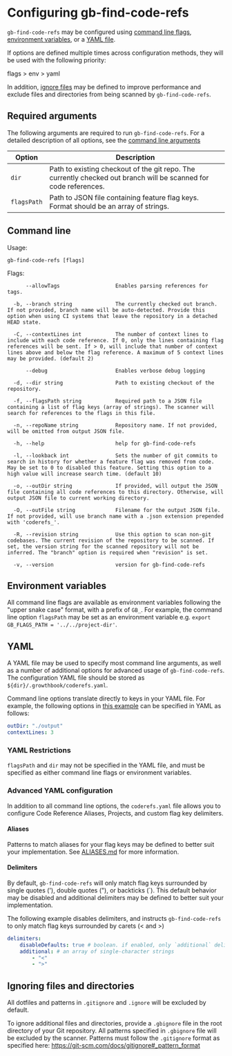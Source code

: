 # Configuring gb-find-code-refs

`gb-find-code-refs` may be configured using [command line flags](#command-line), [environment variables](#environment-variables), or a [YAML file](#yaml).

If options are defined multiple times across configuration methods, they will be used with the following priority:

flags > env > yaml

In addition, [ignore files](#ignoring-files-and-directories) may be defined to improve performance and exclude files and directories from being scanned by `gb-find-code-refs`.

## Required arguments

The following arguments are required to run `gb-find-code-refs`. For a detailed description of all options, see the [command line arguments](#command-line)

| Option      | Description                                                                                                      |
| ----------- | ---------------------------------------------------------------------------------------------------------------- |
| `dir`       | Path to existing checkout of the git repo. The currently checked out branch will be scanned for code references. |
| `flagsPath` | Path to JSON file containing feature flag keys. Format should be an array of strings.                            |

## Command line

<!-- These docs should be autogenerated: https://github.com/spf13/cobra/blob/master/doc/md_docs.md -->

Usage:

```
gb-find-code-refs [flags]
```

Flags:

```
      --allowTags                  Enables parsing references for tags.

  -b, --branch string              The currently checked out branch. If not provided, branch name will be auto-detected. Provide this option when using CI systems that leave the repository in a detached HEAD state.

  -C, --contextLines int           The number of context lines to include with each code reference. If 0, only the lines containing flag references will be sent. If > 0, will include that number of context lines above and below the flag reference. A maximum of 5 context lines may be provided. (default 2)

      --debug                      Enables verbose debug logging

  -d, --dir string                 Path to existing checkout of the repository.

  -f, --flagsPath string           Required path to a JSON file containing a list of flag keys (array of strings). The scanner will search for references to the flags in this file.

  -n, --repoName string            Repository name. If not provided, will be omitted from output JSON file.

  -h, --help                       help for gb-find-code-refs

  -l, --lookback int               Sets the number of git commits to search in history for whether a feature flag was removed from code. May be set to 0 to disabled this feature. Setting this option to a high value will increase search time. (default 10)

  -o, --outDir string              If provided, will output the JSON file containing all code references to this directory. Otherwise, will output JSON file to current working directory.

  -O, --outFile string             Filename for the output JSON file. If not provided, will use branch name with a .json extension prepended with 'coderefs_'.

  -R, --revision string            Use this option to scan non-git codebases. The current revision of the repository to be scanned. If set, the version string for the scanned repository will not be inferred. The "branch" option is required when "revision" is set.

  -v, --version                    version for gb-find-code-refs
```

## Environment variables

All command line flags are available as environment variables following the "upper snake case" format, with a prefix of `GB_`. For example, the command line option `flagsPath` may be set as an environment variable e.g. `export GB_FLAGS_PATH = '../../project-dir'`.

## YAML

A YAML file may be used to specify most command line arguments, as well as a number of additional options for advanced usage of `gb-find-code-refs`. The configuration YAML file should be stored as `${dir}/.growthbook/coderefs.yaml`.

Command line options translate directly to keys in your YAML file. For example, the following options in [this example](EXAMPLES.md#context-lines) can be specified in YAML as follows:

```yaml
outDir: "./output"
contextLines: 3
```

### YAML Restrictions

`flagsPath` and `dir` may not be specified in the YAML file, and must be specified as either command line flags or environment variables.

### Advanced YAML configuration

In addition to all command line options, the `coderefs.yaml` file allows you to configure Code Reference Aliases, Projects, and custom flag key delimiters.

#### Aliases

Patterns to match aliases for your flag keys may be defined to better suit your implementation. See [ALIASES.md](ALIASES.md) for more information.

#### Delimiters

By default, `gb-find-code-refs` will only match flag keys surrounded by single quotes ('), double quotes ("), or backticks (`). This default behavior may be disabled and additional delimiters may be defined to better suit your implementation.

The following example disables delimiters, and instructs `gb-find-code-refs` to only match flag keys surrounded by carets (< and >)

```yaml
delimiters:
    disableDefaults: true # boolean. if enabled, only `additional` delimiters will be used.
    additional: # an array of single-character strings
        - "<"
        - ">"
```

## Ignoring files and directories

All dotfiles and patterns in `.gitignore` and `.ignore` will be excluded by default.

To ignore additional files and directories, provide a `.gbignore` file in the root directory of your Git repository. All patterns specified in `.gbignore` file will be excluded by the scanner. Patterns must follow the `.gitignore` format as specified here: https://git-scm.com/docs/gitignore#_pattern_format
